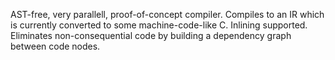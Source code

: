 AST-free, very parallell, proof-of-concept compiler. Compiles to an IR which is currently converted to some machine-code-like C. Inlining supported. Eliminates non-consequential code by building a dependency graph between code nodes.
